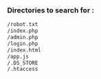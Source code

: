 ### Directories to search for : 

```bash
/robot.txt
/index.php
/admin.php
/login.php
/index.html
/app.js
/.DS_STORE
/.htaccess
